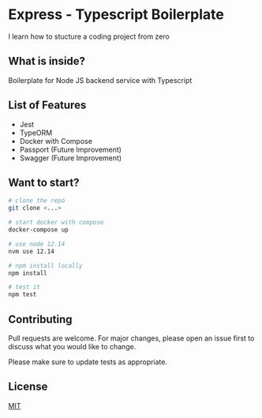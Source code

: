 # Express - Typescript Boilerplate

I learn how to stucture a coding project from zero

## What is inside?

Boilerplate for Node JS backend service with Typescript

## List of Features

- Jest
- TypeORM
- Docker with Compose
- Passport (Future Improvement)
- Swagger (Future Improvement)

## Want to start?

```bash
# clone the repo
git clone <...>

# start docker with compose
docker-compose up

# use node 12.14
nvm use 12.14

# npm install locally
npm install

# test it
npm test
```

## Contributing

Pull requests are welcome. For major changes, please open an issue first to discuss what you would like to change.

Please make sure to update tests as appropriate.

## License

[MIT](https://choosealicense.com/licenses/mit/)
